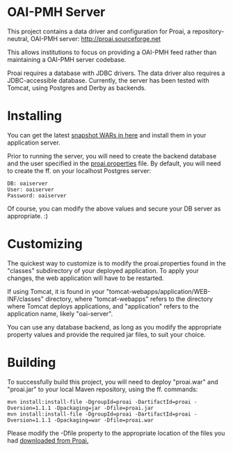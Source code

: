OAI-PMH Server
==========
This project contains a data driver and configuration for Proai, a repository-neutral, OAI-PMH server: <a href="http://proai.sourceforge.net">http://proai.sourceforge.net</a>

This allows institutions to focus on providing a OAI-PMH feed rather than maintaining a OAI-PMH server codebase.

Proai requires a database with JDBC drivers. The data driver also requires a JDBC-accessible database. Currently, the server has been tested with Tomcat, using Postgres and Derby as backends.    

Installing
====
You can get the latest <a href="http://dev.redboxresearchdata.com.au/nexus/service/local/artifact/maven/redirect?r=snapshots&g=au.com.redboxresearchdata.oai&a=oai-server&v=LATEST&e=war">snapshot WARs in here</a> and install them in your application server.

Prior to running the server, you will need to create the backend database and the user specified in the <a href="https://github.com/redbox-mint/oai-server/blob/master/src/main/java/proai.properties">proai.properties</a> file. By default, you will need to create the ff. on your localhost Postgres server:

	DB: oaiserver
	User: oaiserver
	Password: oaiserver

Of course, you can modify the above values and secure your DB server as appropriate. :)

Customizing
====
The quickest way to customize is to modify the proai.properties found in the "classes" subdirectory of your deployed application. To apply your changes, the web application will have to be restarted.  

If using Tomcat, it is found in your "tomcat-webapps/application/WEB-INF/classes" directory, where "tomcat-webapps" refers to the directory where Tomcat deploys applications, and "application" refers to the application name, likely "oai-server".

You can use any database backend, as long as you modify the appropriate property values and provide the required jar files, to suit your choice.

Building
====
To successfully build this project, you will need to deploy "proai.war" and "proai.jar" to your local Maven repository, using the ff. commands:
 
	mvn install:install-file -DgroupId=proai -DartifactId=proai -Dversion=1.1.1 -Dpackaging=jar -Dfile=proai.jar
	mvn install:install-file -DgroupId=proai -DartifactId=proai -Dversion=1.1.1 -Dpackaging=war -Dfile=proai.war

Please modify the -Dfile property to the appropriate location of the files you had <a href="http://proai.sourceforge.net#download">downloaded from Proai.</a>

